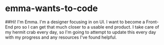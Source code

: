 # emma-wants-to-code

##Hi! I'm Emma. I'm a designer focusing in on UI. I want to become a Front-End pro so I can get that much closer to a usable end product. I take care of my hermit crab every day, so I'm going to attempt to update this every day with my progress and any resources I've found helpful. 
